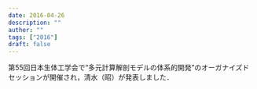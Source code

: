 ```yaml
---
date: 2016-04-26
description: ""
auther: ""
tags: ["2016"]
draft: false
---
```

第55回日本生体工学会で“多元計算解剖モデルの体系的開発”のオーガナイズドセッションが開催され，清水（昭）が発表しました．
<!--more-->
